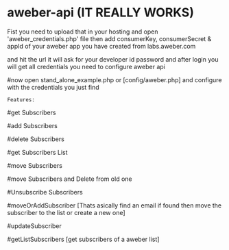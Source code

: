 # aweber-api (IT REALLY WORKS)

Fist you need to upload that in your hosting and open 'aweber_credentials.php' file then add 
consumerKey, consumerSecret & appId of your aweber app you have created from labs.aweber.com

and hit the url it will ask for your developer id password
and after login you will get all credentials you need to configure aweber api

#now open stand_alone_example.php or [config/aweber.php] and configure with the credentials you just find

`Features:`

#get Subscribers

#add Subscribers

#delete Subscribers

#get Subscribers List

#move Subscribers

#move Subscribers and Delete from old one

#Unsubscribe Subscribers

#moveOrAddSubscriber [Thats asically find an email if found then move the subscriber to the list or create a new one]

#updateSubscriber

#getListSubscribers [get subscribers of a aweber list]
